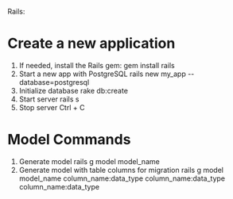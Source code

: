 Rails:

# Create a new application
1. If needed, install the Rails gem:
    gem install rails
2. Start a new app with PostgreSQL
    rails new my_app --database=postgresql
3. Initialize database
    rake db:create
4. Start server
    rails s
5. Stop server
    Ctrl + C

# Model Commands
1. Generate model
    rails g model model_name
2. Generate model with table columns for migration
    rails g model model_name column_name:data_type column_name:data_type column_name:data_type
